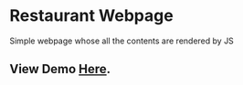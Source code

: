 # Restaurant Webpage

Simple webpage whose all the contents are rendered by JS

## View Demo [Here](https://basnetrajpradip.github.io/restaurant-page/).
